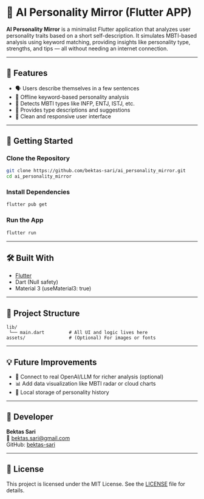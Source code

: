 # 🧠 AI Personality Mirror (Flutter APP)

**AI Personality Mirror** is a minimalist Flutter application that analyzes user personality traits based on a short self-description. 
It simulates MBTI-based analysis using keyword matching, providing insights like personality type, strengths, and tips — all without needing an internet connection.

---

## 📱 Features

- 🗣️ Users describe themselves in a few sentences
- 🧩 Offline keyword-based personality analysis
- 🧬 Detects MBTI types like INFP, ENTJ, ISTJ, etc.
- 💬 Provides type descriptions and suggestions
- 🎨 Clean and responsive user interface

---

## 🚀 Getting Started

### Clone the Repository

```bash
git clone https://github.com/bektas-sari/ai_personality_mirror.git
cd ai_personality_mirror
```

### Install Dependencies

```bash
flutter pub get
```

### Run the App

```bash
flutter run
```

---

## 🛠️ Built With

- [Flutter](https://flutter.dev/)
- Dart (Null safety)
- Material 3 (useMaterial3: true)

---

## 📁 Project Structure

```
lib/
 └── main.dart         # All UI and logic lives here
assets/                # (Optional) For images or fonts
```

---

## 💡 Future Improvements

- 🔗 Connect to real OpenAI/LLM for richer analysis (optional)
- 📊 Add data visualization like MBTI radar or cloud charts
- 💾 Local storage of personality history

---

## 👤 Developer

**Bektas Sari**  
📧 bektas.sari@gmail.com  
GitHub: [bektas-sari](https://github.com/bektas-sari)

---

## 📝 License

This project is licensed under the MIT License. See the [LICENSE](LICENSE) file for details.


